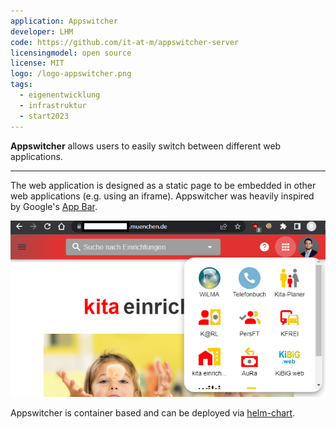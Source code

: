 ```yaml
---
application: Appswitcher
developer: LHM
code: https://github.com/it-at-m/appswitcher-server
licensingmodel: open source
license: MIT
logo: /logo-appswitcher.png
tags:
  - eigenentwicklung
  - infrastruktur
  - start2023
---
```


**Appswitcher** allows users to easily switch between different web applications.

---

The web application is designed as a static page to be embedded in other web applications (e.g. using an iframe).
Appswitcher was heavily inspired by Google's [App Bar](https://support.google.com/accounts/answer/1714464?hl=en#zippy=%2Cswitch-between-apps).

![Screenshot of a web page with the truncated headline "kita einrich", on top right a menu of 9 buttons](https://raw.githubusercontent.com/it-at-m/appswitcher-server/main/docs/embedded_in_applications.png)

Appswitcher is container based and can be deployed via [helm-chart](https://github.com/it-at-m/helm-charts/tree/main/charts/appswitcher-server).

